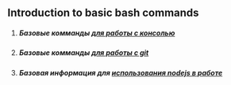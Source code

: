 ## Introduction to basic bash commands

1. ##### Базовые комманды [для работы с консолью](https://github.com/furytale/js-lessons/blob/master/intro/BASH_COMMANDS.md)
2. ##### Базовые комманды [для работы с git](https://github.com/furytale/js-lessons/blob/master/intro/GIT_COMMANDS.md)
3. ##### Базовая информация для [использования nodejs в работе](https://github.com/furytale/js-lessons/blob/master/intro/NODEJS_SETUP.md)

